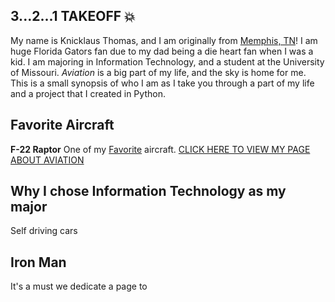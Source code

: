 

##  3...2...1 TAKEOFF :collision: 
My name is Knicklaus Thomas, and I am originally from [Memphis, TN](https://www.memphistravel.com/)! I am huge Florida Gators fan due to my dad being a die heart fan when I was a kid. I am majoring in Information Technology, and a student at the University of Missouri. <i>Aviation</i> is a big part of my life, and the sky is home for me. This is a small synopsis of who I am as I take you through a part of my life and a project that I created in Python. 


## Favorite Aircraft
**F-22 Raptor** One of my <a href="https://en.wikipedia.org/wiki/Lockheed_Martin_F-22_Raptor">Favorite</a> aircraft.  <a href="Aircraft.md">CLICK HERE TO VIEW MY PAGE ABOUT AVIATION</a>


## Why I chose Information Technology as my major
 Self driving cars 

## Iron Man
 It's a must we dedicate a page to 
